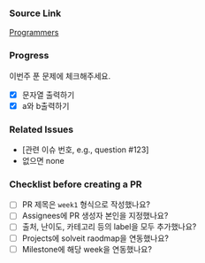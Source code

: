 ### Source Link

[Programmers](https://school.programmers.co.kr/learn/challenges?order=recent&levels=0&languages=javascript&page=1)

### Progress

이번주 푼 문제에 체크해주세요.

- [x] 문자열 출력하기
- [x] a와 b출력하기

### Related Issues

- [관련 이슈 번호, e.g., question #123]
- 없으면 none

### Checklist before creating a PR

- [ ] PR 제목은 `week1` 형식으로 작성했나요?
- [ ] Assignees에 PR 생성자 본인을 지정했나요?
- [ ] 출처, 난이도, 카테고리 등의 label을 모두 추가했나요?
- [ ] Projects에 solveit raodmap을 연동했나요?
- [ ] Milestone에 해당 week을 연동했나요?
